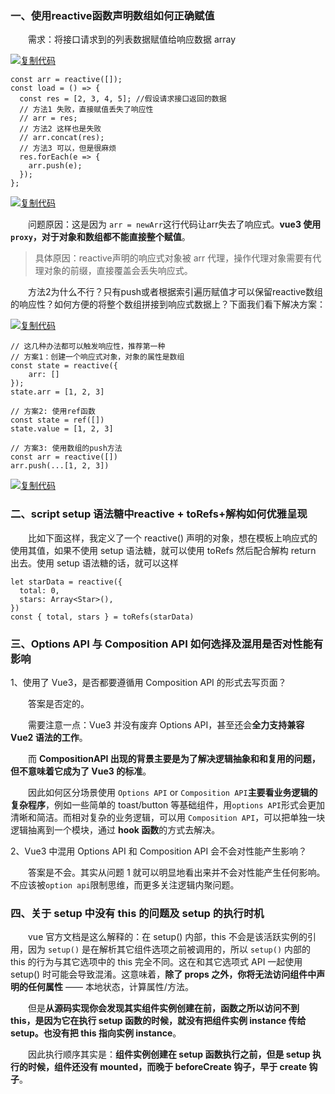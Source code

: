 ### 一、使用reactive函数声明数组如何正确赋值

　　需求：将接口请求到的列表数据赋值给响应数据 array

[![复制代码](https://common.cnblogs.com/images/copycode.gif)](javascript:void(0);)

```
const arr = reactive([]);
const load = () => {
  const res = [2, 3, 4, 5]; //假设请求接口返回的数据
  // 方法1 失败，直接赋值丢失了响应性
  // arr = res;
  // 方法2 这样也是失败
  // arr.concat(res);
  // 方法3 可以，但是很麻烦
  res.forEach(e => {
    arr.push(e);
  });
};
```

[![复制代码](https://common.cnblogs.com/images/copycode.gif)](javascript:void(0);)

　　问题原因：这是因为 `arr = newArr`这行代码让arr失去了响应式。**vue3 使用`proxy`，对于对象和数组都不能直接整个赋值**。

> 具体原因：reactive声明的响应式对象被 arr 代理，操作代理对象需要有代理对象的前缀，直接覆盖会丢失响应式。

　　方法2为什么不行？只有push或者根据索引遍历赋值才可以保留reactive数组的响应性？如何方便的将整个数组拼接到响应式数据上？下面我们看下解决方案：

[![复制代码](https://common.cnblogs.com/images/copycode.gif)](javascript:void(0);)

```
// 这几种办法都可以触发响应性，推荐第一种
// 方案1：创建一个响应式对象，对象的属性是数组
const state = reactive({
    arr: []
});
state.arr = [1, 2, 3]

// 方案2: 使用ref函数
const state = ref([])
state.value = [1, 2, 3]

// 方案3: 使用数组的push方法
const arr = reactive([])
arr.push(...[1, 2, 3])
```

[![复制代码](https://common.cnblogs.com/images/copycode.gif)](javascript:void(0);)

### 二、script setup 语法糖中reactive + toRefs+解构如何优雅呈现

　　比如下面这样，我定义了一个 reactive() 声明的对象，想在模板上响应式的使用其值，如果不使用 setup 语法糖，就可以使用 toRefs 然后配合解构 return 出去。使用 setup 语法糖的话，就可以这样

```
let starData = reactive({
  total: 0,
  stars: Array<Star>(),
})
const { total, stars } = toRefs(starData)
```

### 三、Options API 与 Composition API 如何选择及混用是否对性能有影响

1、使用了 Vue3，是否都要遵循用 Composition API 的形式去写页面？

　　答案是否定的。

　　需要注意一点：Vue3 并没有废弃 Options API，甚至还会**全力支持兼容 Vue2 语法的工作**。

　　而 **CompositionAPI 出现的背景主要是为了解决逻辑抽象和和复用的问题，但不意味着它成为了 Vue3 的标准**。

　　因此如何区分场景使用 `Options API` or `Composition API`**主要看业务逻辑的复杂程序**，例如一些简单的 toast/button 等基础组件，用`options API`形式会更加清晰和简洁。而相对复杂的业务逻辑，可以用 `Composition API`，可以把单独一块逻辑抽离到一个模块，通过 **hook 函数**的方式去解决。

2、Vue3 中混用 Options API 和 Composition API 会不会对性能产生影响？

　　答案是不会。其实从问题 1 就可以明显地看出来并不会对性能产生任何影响。不应该被`option api`限制思维，而更多关注逻辑内聚问题。

### 四、关于 setup 中没有 this 的问题及 setup 的执行时机

　　vue 官方文档是这么解释的：在 setup() 内部，this 不会是该活跃实例的引用，因为 `setup()` 是在解析其它组件选项之前被调用的，所以 `setup()` 内部的 this 的行为与其它选项中的 this 完全不同。这在和其它选项式 API 一起使用 setup() 时可能会导致混淆。这意味着，**除了 props 之外，你将无法访问组件中声明的任何属性** —— 本地状态，计算属性/方法。

　　但是**从源码实现你会发现其实组件实例创建在前，函数之所以访问不到 this，是因为它在执行 setup 函数的时候，就没有把组件实例 instance 传给 setup。也没有把 this 指向实例 instance**。

　　因此执行顺序其实是：**组件实例创建在 setup 函数执行之前，但是 setup 执行的时候，组件还没有 mounted，而晚于 beforeCreate 钩子，早于 create 钩子**。